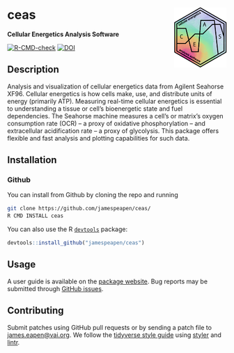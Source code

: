 # ceas <a href="https://jamespeapen.github.io/ceas/"><img src="man/figures/logo.png" align="right" height="138" style="float:right; height:138px;"/></a>

**Cellular Energetics Analysis Software**

<!-- badges: start -->
[![R-CMD-check](https://github.com/jamespeapen/ceas/actions/workflows/R-CMD-check.yaml/badge.svg)](https://github.com/jamespeapen/ceas/actions/workflows/R-CMD-check.yaml)
[![DOI](https://zenodo.org/badge/DOI/10.5281/zenodo.10067116.svg)](https://doi.org/10.5281/zenodo.10067116)

<!-- badges: end -->

## Description

Analysis and visualization of cellular energetics data from Agilent Seahorse
XF96. Cellular energetics is how cells make, use, and distribute units of energy
(primarily ATP). Measuring real-time cellular energetics is essential to
understanding a tissue or cell’s bioenergetic state and fuel dependencies. The
Seahorse machine measures a cell’s or matrix’s oxygen consumption rate (OCR) – a
proxy of oxidative phosphorylation – and extracellular acidification rate – a
proxy of glycolysis. This package offers flexible and fast analysis and plotting
capabilities for such data.

## Installation

### Github

You can install from Github by cloning the repo and running

```bash
git clone https://github.com/jamespeapen/ceas/
R CMD INSTALL ceas
```

You can also use the R [`devtools`](https://devtools.r-lib.org/) package:

```r
devtools::install_github("jamespeapen/ceas")
```

## Usage

A user guide is available on the [package website](https://jamespeapen.github.io/ceas/).
Bug reports may be submitted through [GitHub issues](https://github.com/jamespeapen/ceas/issues).

## Contributing

Submit patches using GitHub pull requests or by sending a patch file to
<james.eapen@vai.org>. We follow the [tidyverse style guide](https://style.tidyverse.org/)
using [styler](http://styler.r-lib.org/) and [lintr](https://github.com/jimhester/lintr).

